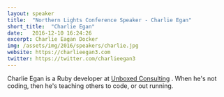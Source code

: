 ```yaml
---
layout: speaker
title:  "Northern Lights Conference Speaker - Charlie Egan"
short_title:  "Charlie Egan"
date:   2016-12-10 16:24:26 
excerpt: Charlie Eagan Docker
img: /assets/img/2016/speakers/charlie.jpg 
website: https://charlieegan3.com
twitter: https://twitter.com/charlieegan3
---
```


<p>Charlie Egan is a Ruby developer at <a href="https://unboxed.co">Unboxed Consulting</a>	. When he's not coding, then he's teaching others to code, or out running.</p>
  